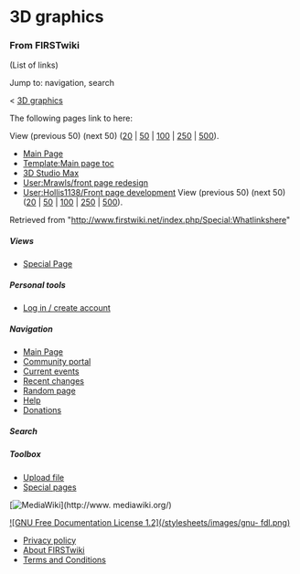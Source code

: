 # 3D graphics

### From FIRSTwiki

(List of links)

Jump to: navigation, search

&lt; [3D graphics](/index.php?title=3D_graphics&redirect=no "3D graphics" )  

The following pages link to here:

View (previous 50) (next 50)
([20](/index.php?title=Special:Whatlinkshere/3D_graphics&limit=20&from=0
"Special:Whatlinkshere/3D graphics" ) |
[50](/index.php?title=Special:Whatlinkshere/3D_graphics&limit=50&from=0
"Special:Whatlinkshere/3D graphics" ) |
[100](/index.php?title=Special:Whatlinkshere/3D_graphics&limit=100&from=0
"Special:Whatlinkshere/3D graphics" ) |
[250](/index.php?title=Special:Whatlinkshere/3D_graphics&limit=250&from=0
"Special:Whatlinkshere/3D graphics" ) |
[500](/index.php?title=Special:Whatlinkshere/3D_graphics&limit=500&from=0
"Special:Whatlinkshere/3D graphics" )).

  * [Main Page](/index.php/Main_Page "Main Page" )
  * [Template:Main page toc](/index.php/Template:Main_page_toc "Template:Main page toc" )
  * [3D Studio Max](/index.php/3D_Studio_Max "3D Studio Max" )
  * [User:Mrawls/front page redesign](/index.php/User:Mrawls/front_page_redesign "User:Mrawls/front page redesign" )
  * [User:Hollis1138/Front page development](/index.php/User:Hollis1138/Front_page_development "User:Hollis1138/Front page development" )
View (previous 50) (next 50)
([20](/index.php?title=Special:Whatlinkshere/3D_graphics&limit=20&from=0
"Special:Whatlinkshere/3D graphics" ) |
[50](/index.php?title=Special:Whatlinkshere/3D_graphics&limit=50&from=0
"Special:Whatlinkshere/3D graphics" ) |
[100](/index.php?title=Special:Whatlinkshere/3D_graphics&limit=100&from=0
"Special:Whatlinkshere/3D graphics" ) |
[250](/index.php?title=Special:Whatlinkshere/3D_graphics&limit=250&from=0
"Special:Whatlinkshere/3D graphics" ) |
[500](/index.php?title=Special:Whatlinkshere/3D_graphics&limit=500&from=0
"Special:Whatlinkshere/3D graphics" )).

Retrieved from "<http://www.firstwiki.net/index.php/Special:Whatlinkshere>"

##### Views

  * [Special Page](/index.php/Special:Whatlinkshere/3D_graphics)

##### Personal tools

  * [Log in / create account](/index.php?title=Special:Userlogin&returnto=Special:Whatlinkshere)

[](/index.php/Main_Page "Main Page" )

##### Navigation

  * [Main Page](/index.php/Main_Page)
  * [Community portal](/index.php/FIRSTwiki:Community_portal)
  * [Current events](/index.php/Current_events)
  * [Recent changes](/index.php/Special:Recentchanges)
  * [Random page](/index.php/Special:Random)
  * [Help](/index.php/Help:Contents)
  * [Donations](/index.php/FIRSTwiki:Site_support)

##### Search



##### Toolbox

  * [Upload file](/index.php/Special:Upload)
  * [Special pages](/index.php/Special:Specialpages)

[![MediaWiki](/skins/common/images/poweredby_mediawiki_88x31.png)](http://www.
mediawiki.org/)

[![GNU Free Documentation License 1.2](/stylesheets/images/gnu-
fdl.png)](http://www.gnu.org/copyleft/fdl.html)

  * [Privacy policy](/index.php/FIRSTwiki:Privacy_policy "FIRSTwiki:Privacy policy" )
  * [About FIRSTwiki](/index.php/FIRSTwiki:About "FIRSTwiki:About" )
  * [Terms and Conditions](/index.php/FIRSTwiki:Terms_and_conditions "FIRSTwiki:Terms and conditions" )

